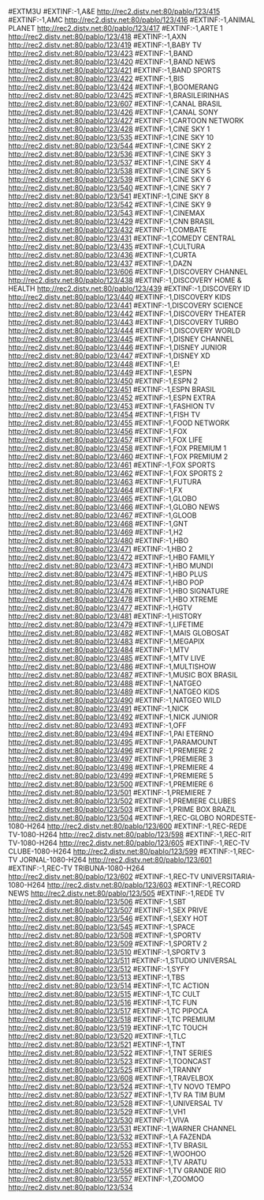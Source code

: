 #EXTM3U
#EXTINF:-1,A&E
http://rec2.distv.net:80/pablo/123/415
#EXTINF:-1,AMC
http://rec2.distv.net:80/pablo/123/416
#EXTINF:-1,ANIMAL PLANET
http://rec2.distv.net:80/pablo/123/417
#EXTINF:-1,ARTE 1
http://rec2.distv.net:80/pablo/123/418
#EXTINF:-1,AXN
http://rec2.distv.net:80/pablo/123/419
#EXTINF:-1,BABY TV
http://rec2.distv.net:80/pablo/123/423
#EXTINF:-1,BAND
http://rec2.distv.net:80/pablo/123/420
#EXTINF:-1,BAND NEWS
http://rec2.distv.net:80/pablo/123/421
#EXTINF:-1,BAND SPORTS
http://rec2.distv.net:80/pablo/123/422
#EXTINF:-1,BIS
http://rec2.distv.net:80/pablo/123/424
#EXTINF:-1,BOOMERANG
http://rec2.distv.net:80/pablo/123/425
#EXTINF:-1,BRASILEIRINHAS
http://rec2.distv.net:80/pablo/123/607
#EXTINF:-1,CANAL BRASIL
http://rec2.distv.net:80/pablo/123/426
#EXTINF:-1,CANAL SONY
http://rec2.distv.net:80/pablo/123/427
#EXTINF:-1,CARTOON NETWORK
http://rec2.distv.net:80/pablo/123/428
#EXTINF:-1,CINE SKY 1
http://rec2.distv.net:80/pablo/123/535
#EXTINF:-1,CINE SKY 10
http://rec2.distv.net:80/pablo/123/544
#EXTINF:-1,CINE SKY 2
http://rec2.distv.net:80/pablo/123/536
#EXTINF:-1,CINE SKY 3
http://rec2.distv.net:80/pablo/123/537
#EXTINF:-1,CINE SKY 4
http://rec2.distv.net:80/pablo/123/538
#EXTINF:-1,CINE SKY 5
http://rec2.distv.net:80/pablo/123/539
#EXTINF:-1,CINE SKY 6
http://rec2.distv.net:80/pablo/123/540
#EXTINF:-1,CINE SKY 7
http://rec2.distv.net:80/pablo/123/541
#EXTINF:-1,CINE SKY 8
http://rec2.distv.net:80/pablo/123/542
#EXTINF:-1,CINE SKY 9
http://rec2.distv.net:80/pablo/123/543
#EXTINF:-1,CINEMAX
http://rec2.distv.net:80/pablo/123/429
#EXTINF:-1,CNN BRASIL
http://rec2.distv.net:80/pablo/123/432
#EXTINF:-1,COMBATE
http://rec2.distv.net:80/pablo/123/431
#EXTINF:-1,COMEDY CENTRAL
http://rec2.distv.net:80/pablo/123/435
#EXTINF:-1,CULTURA
http://rec2.distv.net:80/pablo/123/436
#EXTINF:-1,CURTA
http://rec2.distv.net:80/pablo/123/437
#EXTINF:-1,DAZN
http://rec2.distv.net:80/pablo/123/606
#EXTINF:-1,DISCOVERY CHANNEL
http://rec2.distv.net:80/pablo/123/438
#EXTINF:-1,DISCOVERY HOME & HEALTH
http://rec2.distv.net:80/pablo/123/439
#EXTINF:-1,DISCOVERY ID
http://rec2.distv.net:80/pablo/123/440
#EXTINF:-1,DISCOVERY KIDS
http://rec2.distv.net:80/pablo/123/441
#EXTINF:-1,DISCOVERY SCIENCE
http://rec2.distv.net:80/pablo/123/442
#EXTINF:-1,DISCOVERY THEATER
http://rec2.distv.net:80/pablo/123/443
#EXTINF:-1,DISCOVERY TURBO
http://rec2.distv.net:80/pablo/123/444
#EXTINF:-1,DISCOVERY WORLD
http://rec2.distv.net:80/pablo/123/445
#EXTINF:-1,DISNEY CHANNEL
http://rec2.distv.net:80/pablo/123/446
#EXTINF:-1,DISNEY JUNIOR
http://rec2.distv.net:80/pablo/123/447
#EXTINF:-1,DISNEY XD
http://rec2.distv.net:80/pablo/123/448
#EXTINF:-1,E!
http://rec2.distv.net:80/pablo/123/449
#EXTINF:-1,ESPN 
http://rec2.distv.net:80/pablo/123/450
#EXTINF:-1,ESPN 2
http://rec2.distv.net:80/pablo/123/451
#EXTINF:-1,ESPN BRASIL
http://rec2.distv.net:80/pablo/123/452
#EXTINF:-1,ESPN EXTRA
http://rec2.distv.net:80/pablo/123/453
#EXTINF:-1,FASHION TV
http://rec2.distv.net:80/pablo/123/454
#EXTINF:-1,FISH TV
http://rec2.distv.net:80/pablo/123/455
#EXTINF:-1,FOOD NETWORK
http://rec2.distv.net:80/pablo/123/456
#EXTINF:-1,FOX 
http://rec2.distv.net:80/pablo/123/457
#EXTINF:-1,FOX LIFE
http://rec2.distv.net:80/pablo/123/458
#EXTINF:-1,FOX PREMIUM 1
http://rec2.distv.net:80/pablo/123/460
#EXTINF:-1,FOX PREMIUM 2
http://rec2.distv.net:80/pablo/123/461
#EXTINF:-1,FOX SPORTS
http://rec2.distv.net:80/pablo/123/462
#EXTINF:-1,FOX SPORTS 2
http://rec2.distv.net:80/pablo/123/463
#EXTINF:-1,FUTURA
http://rec2.distv.net:80/pablo/123/464
#EXTINF:-1,FX
http://rec2.distv.net:80/pablo/123/465
#EXTINF:-1,GLOBO
http://rec2.distv.net:80/pablo/123/466
#EXTINF:-1,GLOBO NEWS
http://rec2.distv.net:80/pablo/123/467
#EXTINF:-1,GLOOB
http://rec2.distv.net:80/pablo/123/468
#EXTINF:-1,GNT
http://rec2.distv.net:80/pablo/123/469
#EXTINF:-1,H2
http://rec2.distv.net:80/pablo/123/480
#EXTINF:-1,HBO
http://rec2.distv.net:80/pablo/123/471
#EXTINF:-1,HBO 2
http://rec2.distv.net:80/pablo/123/472
#EXTINF:-1,HBO FAMILY
http://rec2.distv.net:80/pablo/123/473
#EXTINF:-1,HBO MUNDI
http://rec2.distv.net:80/pablo/123/475
#EXTINF:-1,HBO PLUS
http://rec2.distv.net:80/pablo/123/474
#EXTINF:-1,HBO POP
http://rec2.distv.net:80/pablo/123/476
#EXTINF:-1,HBO SIGNATURE
http://rec2.distv.net:80/pablo/123/478
#EXTINF:-1,HBO XTREME
http://rec2.distv.net:80/pablo/123/477
#EXTINF:-1,HGTV
http://rec2.distv.net:80/pablo/123/481
#EXTINF:-1,HISTORY
http://rec2.distv.net:80/pablo/123/479
#EXTINF:-1,LIFETIME
http://rec2.distv.net:80/pablo/123/482
#EXTINF:-1,MAIS GLOBOSAT
http://rec2.distv.net:80/pablo/123/483
#EXTINF:-1,MEGAPIX
http://rec2.distv.net:80/pablo/123/484
#EXTINF:-1,MTV
http://rec2.distv.net:80/pablo/123/485
#EXTINF:-1,MTV LIVE
http://rec2.distv.net:80/pablo/123/486
#EXTINF:-1,MULTISHOW
http://rec2.distv.net:80/pablo/123/487
#EXTINF:-1,MUSIC BOX BRASIL
http://rec2.distv.net:80/pablo/123/488
#EXTINF:-1,NATGEO
http://rec2.distv.net:80/pablo/123/489
#EXTINF:-1,NATGEO KIDS
http://rec2.distv.net:80/pablo/123/490
#EXTINF:-1,NATGEO WILD
http://rec2.distv.net:80/pablo/123/491
#EXTINF:-1,NICK
http://rec2.distv.net:80/pablo/123/492
#EXTINF:-1,NICK JUNIOR
http://rec2.distv.net:80/pablo/123/493
#EXTINF:-1,OFF
http://rec2.distv.net:80/pablo/123/494
#EXTINF:-1,PAI ETERNO
http://rec2.distv.net:80/pablo/123/495
#EXTINF:-1,PARAMOUNT
http://rec2.distv.net:80/pablo/123/496
#EXTINF:-1,PREMIERE 2
http://rec2.distv.net:80/pablo/123/497
#EXTINF:-1,PREMIERE 3
http://rec2.distv.net:80/pablo/123/498
#EXTINF:-1,PREMIERE 4
http://rec2.distv.net:80/pablo/123/499
#EXTINF:-1,PREMIERE 5
http://rec2.distv.net:80/pablo/123/500
#EXTINF:-1,PREMIERE 6
http://rec2.distv.net:80/pablo/123/501
#EXTINF:-1,PREMIERE 7
http://rec2.distv.net:80/pablo/123/502
#EXTINF:-1,PREMIERE CLUBES
http://rec2.distv.net:80/pablo/123/503
#EXTINF:-1,PRIME BOX BRAZIL
http://rec2.distv.net:80/pablo/123/504
#EXTINF:-1,REC-GLOBO NORDESTE-1080-H264
http://rec2.distv.net:80/pablo/123/600
#EXTINF:-1,REC-REDE TV-1080-H264
http://rec2.distv.net:80/pablo/123/598
#EXTINF:-1,REC-RIT TV-1080-H264
http://rec2.distv.net:80/pablo/123/605
#EXTINF:-1,REC-TV CLUBE-1080-H264
http://rec2.distv.net:80/pablo/123/599
#EXTINF:-1,REC-TV JORNAL-1080-H264
http://rec2.distv.net:80/pablo/123/601
#EXTINF:-1,REC-TV TRIBUNA-1080-H264
http://rec2.distv.net:80/pablo/123/602
#EXTINF:-1,REC-TV UNIVERSITARIA-1080-H264
http://rec2.distv.net:80/pablo/123/603
#EXTINF:-1,RECORD NEWS
http://rec2.distv.net:80/pablo/123/505
#EXTINF:-1,REDE TV
http://rec2.distv.net:80/pablo/123/506
#EXTINF:-1,SBT
http://rec2.distv.net:80/pablo/123/507
#EXTINF:-1,SEX PRIVE
http://rec2.distv.net:80/pablo/123/546
#EXTINF:-1,SEXY HOT
http://rec2.distv.net:80/pablo/123/545
#EXTINF:-1,SPACE
http://rec2.distv.net:80/pablo/123/508
#EXTINF:-1,SPORTV 
http://rec2.distv.net:80/pablo/123/509
#EXTINF:-1,SPORTV 2
http://rec2.distv.net:80/pablo/123/510
#EXTINF:-1,SPORTV 3
http://rec2.distv.net:80/pablo/123/511
#EXTINF:-1,STUDIO UNIVERSAL
http://rec2.distv.net:80/pablo/123/512
#EXTINF:-1,SYFY
http://rec2.distv.net:80/pablo/123/513
#EXTINF:-1,TBS
http://rec2.distv.net:80/pablo/123/514
#EXTINF:-1,TC ACTION
http://rec2.distv.net:80/pablo/123/515
#EXTINF:-1,TC CULT
http://rec2.distv.net:80/pablo/123/516
#EXTINF:-1,TC FUN
http://rec2.distv.net:80/pablo/123/517
#EXTINF:-1,TC PIPOCA
http://rec2.distv.net:80/pablo/123/518
#EXTINF:-1,TC PREMIUM
http://rec2.distv.net:80/pablo/123/519
#EXTINF:-1,TC TOUCH
http://rec2.distv.net:80/pablo/123/520
#EXTINF:-1,TLC
http://rec2.distv.net:80/pablo/123/521
#EXTINF:-1,TNT
http://rec2.distv.net:80/pablo/123/522
#EXTINF:-1,TNT SERIES
http://rec2.distv.net:80/pablo/123/523
#EXTINF:-1,TOONCAST
http://rec2.distv.net:80/pablo/123/525
#EXTINF:-1,TRANNY
http://rec2.distv.net:80/pablo/123/608
#EXTINF:-1,TRAVELBOX
http://rec2.distv.net:80/pablo/123/524
#EXTINF:-1,TV NOVO TEMPO
http://rec2.distv.net:80/pablo/123/527
#EXTINF:-1,TV RA TIM BUM
http://rec2.distv.net:80/pablo/123/528
#EXTINF:-1,UNIVERSAL TV
http://rec2.distv.net:80/pablo/123/529
#EXTINF:-1,VH1
http://rec2.distv.net:80/pablo/123/530
#EXTINF:-1,VIVA
http://rec2.distv.net:80/pablo/123/531
#EXTINF:-1,WARNER CHANNEL
http://rec2.distv.net:80/pablo/123/532
#EXTINF:-1,A FAZENDA
http://rec2.distv.net:80/pablo/123/553
#EXTINF:-1,TV BRASIL
http://rec2.distv.net:80/pablo/123/526
#EXTINF:-1,WOOHOO
http://rec2.distv.net:80/pablo/123/533
#EXTINF:-1,TV ARATU
http://rec2.distv.net:80/pablo/123/556
#EXTINF:-1,TV GRANDE RIO
http://rec2.distv.net:80/pablo/123/557
#EXTINF:-1,ZOOMOO
http://rec2.distv.net:80/pablo/123/534
